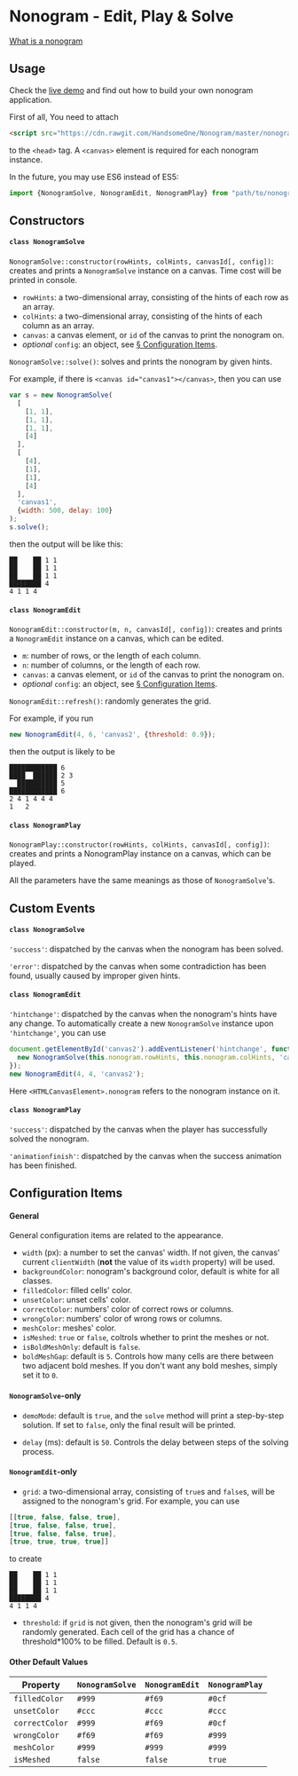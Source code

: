 # Nonogram - Edit, Play & Solve

[What is a nonogram](https://en.wikipedia.org/wiki/Nonogram)

## Usage

Check the [live demo](https://handsomeone.github.io/Nonogram) and find out how to build your own nonogram application.

First of all, You need to attach

```html
<script src="https://cdn.rawgit.com/HandsomeOne/Nonogram/master/nonogram.js"></script>
```

to the `<head>` tag. A `<canvas>` element is required for each nonogram instance.

In the future, you may use ES6 instead of ES5:
```javascript
import {NonogramSolve, NonogramEdit, NonogramPlay} from "path/to/nonogram.es6.js";
```

## Constructors

#### `class NonogramSolve`

`NonogramSolve::constructor(rowHints, colHints, canvasId[, config])`: creates and prints a `NonogramSolve` instance on a canvas. Time cost will be printed in console.

- `rowHints`: a two-dimensional array, consisting of the hints of each row as an array.
- `colHints`: a two-dimensional array, consisting of the hints of each column as an array.
- `canvas`: a canvas element, or `id` of the canvas to print the nonogram on.
- *optional* `config`: an object, see [§ Configuration Items](#configuration-items).

`NonogramSolve::solve()`: solves and prints the nonogram by given hints.

For example, if there is `<canvas id="canvas1"></canvas>`, then you can use
```javascript
var s = new NonogramSolve(
  [
    [1, 1],
    [1, 1],
    [1, 1],
    [4]
  ],
  [
    [4],
    [1],
    [1],
    [4]
  ],
  'canvas1',
  {width: 500, delay: 100}
);
s.solve();
```
then the output will be like this:
```
██    ██ 1 1
██    ██ 1 1
██    ██ 1 1
████████ 4
4 1 1 4
```

#### `class NonogramEdit`

`NonogramEdit::constructor(m, n, canvasId[, config])`: creates and prints a `NonogramEdit` instance on a canvas, which can be edited.

- `m`: number of rows, or the length of each column.
- `n`: number of columns, or the length of each row.
- `canvas`: a canvas element, or `id` of the canvas to print the nonogram on.
- *optional* `config`: an object, see [§ Configuration Items](#configuration-items).

`NonogramEdit::refresh()`: randomly generates the grid.

For example, if you run
```javascript
new NonogramEdit(4, 6, 'canvas2', {threshold: 0.9});
```
then the output is likely to be
```
████████████ 6
████  ██████ 2 3
  ██████████ 5
████████████ 6
2 4 1 4 4 4
1   2
```

#### `class NonogramPlay`

`NonogramPlay::constructor(rowHints, colHints, canvasId[, config])`: creates and prints a NonogramPlay instance on a canvas, which can be played.

All the parameters have the same meanings as those of `NonogramSolve`'s.

## Custom Events

#### `class NonogramSolve`

`'success'`: dispatched by the canvas when the nonogram has been solved.

`'error'`: dispatched by the canvas when some contradiction has been found, usually caused by improper given hints.

#### `class NonogramEdit`

`'hintchange'`: dispatched by the canvas when the nonogram's hints have any change. To automatically create a new `NonogramSolve` instance upon `'hintchange'`, you can use
```javascript
document.getElementById('canvas2').addEventListener('hintchange', function () {
  new NonogramSolve(this.nonogram.rowHints, this.nonogram.colHints, 'canvas1').solve();
});
new NonogramEdit(4, 4, 'canvas2');
```
Here `<HTMLCanvasElement>.nonogram` refers to the nonogram instance on it.

#### `class NonogramPlay`

`'success'`: dispatched by the canvas when the player has successfully solved the nonogram.

`'animationfinish'`: dispatched by the canvas when the success animation has been finished.

## Configuration Items

#### General

General configuration items are related to the appearance.
- `width` (px): a number to set the canvas' width. If not given, the canvas' current `clientWidth` (**not** the value of its `width` property) will be used.
- `backgroundColor`: nonogram's background color, default is white for all classes.
- `filledColor`: filled cells' color.
- `unsetColor`: unset cells' color.
- `correctColor`: numbers' color of correct rows or columns.
- `wrongColor`: numbers' color of wrong rows or columns.
- `meshColor`: meshes' color.
- `isMeshed`: `true` or `false`, coltrols whether to print the meshes or not.
- `isBoldMeshOnly`: default is `false`.
- `boldMeshGap`: default is `5`. Controls how many cells are there between two adjacent bold meshes. If you don't want any bold meshes, simply set it to `0`.

#### `NonogramSolve`-only
- `demoMode`: default is `true`, and the `solve` method will print a step-by-step solution. If set to `false`, only the final result will be printed.

- `delay` (ms): default is `50`. Controls the delay between steps of the solving process.

#### `NonogramEdit`-only
- `grid`: a two-dimensional array, consisting of `true`s and `false`s, will be assigned to the nonogram's grid. For example, you can use
```javascript
[[true, false, false, true],
[true, false, false, true],
[true, false, false, true],
[true, true, true, true]]
```
to create
```
██    ██ 1 1
██    ██ 1 1
██    ██ 1 1
████████ 4
4 1 1 4
```

- `threshold`: if `grid` is not given, then the nonogram's grid will be randomly generated. Each cell of the grid has a chance of threshold*100% to be filled. Default is `0.5`.

#### Other Default Values

Property | `NonogramSolve` | `NonogramEdit` | `NonogramPlay`
---------|---------------------|--------------------|-------------------
`filledColor`|`#999`|`#f69`|`#0cf`
`unsetColor`|`#ccc`|`#ccc`|`#ccc`
`correctColor`|`#999`|`#f69`|`#0cf`
`wrongColor`|`#f69`|`#f69`|`#999`
`meshColor`|`#999`|`#999`|`#999`
`isMeshed`|`false`|`false`|`true`
